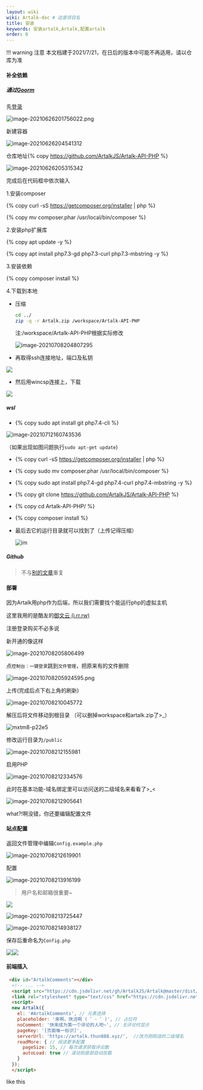 ```yaml
---
layout: wiki
wiki: Artalk-doc # 这是项目名
title: 安装
keywords: 安装artalk,Artalk,配置artalk
order: 0
---
```


!!! warning 注意
    本文档建于2021/7/21，在日后的版本中可能不再适用，请以仓库为准

#### 补全依赖

##### 通过[Goorm](https://ide.goorm.io/)

先[登录](https://accounts.goorm.io/login)

![image-20210626201756022.png](https://bu.dusays.com/2021/07/16/5709679bc5e10.png)

新建容器

![image-20210626204541312](https://cdn.jsdelivr.net/gh/thun888/tuku@master/img/image-20210626204541312.png)

仓库地址{% copy https://github.com/ArtalkJS/Artalk-API-PHP %}

![image-20210626205315342](https://cdn.jsdelivr.net/gh/thun888/tuku@master//img/image-20210626205315342.png)

完成后在代码框中依次输入

1.安装composer

{% copy curl -sS https://getcomposer.org/installer | php %}

{% copy mv composer.phar /usr/local/bin/composer %}

2.安装php扩展库

{% copy apt update -y %}

{% copy apt install php7.3-gd php7.3-curl php7.3-mbstring -y %}

3.安装依赖

{% copy composer install %}

4.下载到本地

- 压缩

  ```bash
  cd ../
  zip -q -r Artalk.zip /workspace/Artalk-API-PHP
  ```

  注:/workspace/Artalk-API-PHP根据实际修改

  ![image-20210708204807295](https://cdn.jsdelivr.net/gh/thun888/tuku@master/img/image-20210708204807295.png)

- 再取得ssh连接地址，端口及私钥

![](https://cdn.jsdelivr.net/gh/thun888/tuku@master//img/image-20210627103209657.png)

- 然后用wincsp连接上，下载

![](https://cdn.jsdelivr.net/gh/thun888/tuku@master//img/image-20210627103531802.png)

##### wsl

- {% copy sudo apt install git php7.4-cli %}

![image-20210712160743536](https://cdn.jsdelivr.net/gh/thun888/tuku@master/img/image-20210712160743536.png)

（如果出现如图问题执行`sudo apt-get update`)

- {% copy curl -sS https://getcomposer.org/installer | php %}

- {% copy sudo mv composer.phar /usr/local/bin/composer %}

- {% copy sudo apt install php7.4-gd php7.4-curl php7.4-mbstring -y %}

-  {% copy git clone https://github.com/ArtalkJS/Artalk-API-PHP %}

- {% copy cd Artalk-API-PHP/ %}

- {% copy composer install %}

- 最后去它的运行目录就可以找到了（上传记得压缩）

  ![im](https://cdn.jsdelivr.net/gh/thun888/tuku@master/img/image-20210712162253307.png)

##### Github
>不与[别的文章](https://blog.csdn.net/qq_36227473/article/details/108980651)重复
#### 部署

因为Artalk用php作为后端，所以我们需要找个能运行php的虚拟主机

这里我用的是酷友的[御文云 (i.rr.rw)](https://i.rr.rw/)

注册登录购买不必多说

新开通的像这样

![image-20210708205806499](https://cdn.jsdelivr.net/gh/thun888/tuku@master/img/image-20210708205806499.png)

点`控制台：一键登录`跳到`文件管理`，把原来有的文件删除

![image-20210708205924595.png](https://cdn.jsdelivr.net/gh/thun888/tuku@master/img/image-20210708205924595.png)

上传(完成后点下右上角的刷新)

![image-20210708210045772](https://cdn.jsdelivr.net/gh/thun888/tuku@master/img/image-20210708210045772.png)

解压后将文件移动到根目录 （可以删掉workspace和artalk.zip了>_）

![mxtm8-p22e5](https://cdn.jsdelivr.net/gh/thun888/tuku@master/img/mxtm8-p22e5.gif)

修改运行目录为`/public`

![image-20210708212155981](https://cdn.jsdelivr.net/gh/thun888/tuku@master/img/image-20210708212155981.png)

启用PHP

![image-20210708212334576](https://cdn.jsdelivr.net/gh/thun888/tuku@master/img/image-20210708212334576.png)

此时在基本功能-域名绑定里可以访问送的二级域名来看看了>_<

![image-20210708212905641](https://cdn.jsdelivr.net/gh/thun888/tuku@master/img/image-20210708212905641.png)

what?!啊没错，你还要编辑配置文件

#### 站点配置

返回文件管理中编辑`Config.example.php`

![image-20210708212619901](https://cdn.jsdelivr.net/gh/thun888/tuku@master/img/image-20210708212619901.png)

配置

![image-20210708213916199](https://cdn.jsdelivr.net/gh/thun888/tuku@master/img/image-20210708213916199.png)

> 用户名和邮箱很重要~

![](https://cdn.jsdelivr.net/gh/thun888/tuku@master/img/image-20210708213519073.png)

![image-20210708213725447](https://cdn.jsdelivr.net/gh/thun888/tuku@master/img/image-20210708213725447.png)

![image-20210708214938127](https://cdn.jsdelivr.net/gh/thun888/tuku@master/img/image-20210708214938127.png)

保存后重命名为`Config.php`

![](https://cdn.jsdelivr.net/gh/thun888/tuku@master/img/image-20210709080426615.png)![](https://cdn.jsdelivr.net/gh/thun888/tuku@master/img/image-20210709080444423.png)

#### 前端插入

```html
 <div id="ArtalkComments"></div>
  <!-- ... -->
  <script src="https://cdn.jsdelivr.net/gh/ArtalkJS/Artalk@master/dist/Artalk.js"></script>
  <link rel="stylesheet" type="text/css" href="https://cdn.jsdelivr.net/gh/ArtalkJS/Artalk@master/dist/Artalk.css">
  <script>
  new Artalk({
    el: '#ArtalkComments', // 元素选择
    placeholder: '来啊，快活啊 ( ゜- ゜)', // 占位符
    noComment: '快来成为第一个评论的人吧~', // 无评论时显示
    pageKey: '[页面唯一标识]',
    serverUrl: 'https://artalk.thun888.xyz/',  //改为刚刚送的二级域名
    readMore: { // 阅读更多配置
      pageSize: 15, // 每次请求获取评论数
      autoLoad: true // 滚动到底部自动加载
    }
  });
  </script>
```

like this